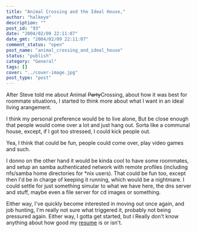 ```yaml
---
title: "Animal Crossing and the Ideal House,"
author: "halkeye"
description: ""
post_id: "93"
date: "2004/02/09 22:11:07"
date_gmt: "2004/02/09 22:11:07"
comment_status: "open"
post_name: "animal_crossing_and_ideal_house"
status: "publish"
category: "General"
tags: []
cover: "../cover-image.jpg"
post_type: "post"
---
```


After Steve told me about Animal <s>Party</s>Crossing, about how it was best for roommate situations, I started to think more about what I want in an ideal living arangement.

I think my personal preference would be to live alone, But be close enough that people would come over a lot and just hang out. Sorta like a communal house, except, if I got too stressed, I could kick people out.

Yea, I think that could be fun, people could come over, play video games and such.

I donno on the other hand it would be kinda cool to have some roommates, and setup an samba authenticated network with remote profiles (including nfs/samba home directories for *nix users). That could be fun too, except then I'd be in charge of keeping it running, which would be a nightmare. I could settle for just something simular to what we have here, the dns server and stuff, maybe even a file server for cd images or something.

Either way, I've quickly become interested in moving out once again, and job hunting, I'm really not sure what triggered it, probably not being pressured again. Either way, I gotta get started, but i Really don't know anything about how good my [resume](https://files.halkeye.net/Gavin%20Resume.doc) is or isn't.